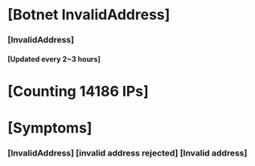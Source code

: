 # [Botnet InvalidAddress]
### [InvalidAddress]
#### [Updated every 2~3 hours]

# [Counting 14186 IPs]

# [Symptoms] 

###   [InvalidAddress] [invalid address rejected] [Invalid address]
